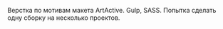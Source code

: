 Верстка по мотивам макета ArtActive. 
Gulp, SASS. Попытка сделать одну сборку на несколько проектов.
